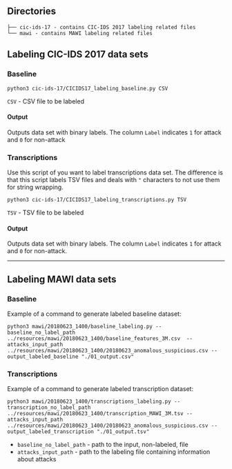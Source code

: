 ## Directories

```
├── cic-ids-17 - contains CIC-IDS 2017 labeling related files 
└── mawi - contains MAWI labeling related files
```

## Labeling CIC-IDS 2017 data sets

### Baseline

```shell
python3 cic-ids-17/CICIDS17_labeling_baseline.py CSV
```
`CSV` - CSV file to be labeled

#### Output
Outputs data set with binary labels. The column `Label` indicates 
`1` for attack and `0` for non-attack


### Transcriptions
Use this script of you want to label transcriptions data set. The difference is that this
script labels TSV files and deals with `"` characters to not use them for string wrapping.

```shell
python3 cic-ids-17/CICIDS17_labeling_transcriptions.py TSV
```
`TSV` - TSV file to be labeled

#### Output
Outputs data set with binary labels. The column `Label` indicates
`1` for attack and `0` for non-attack.

---

## Labeling MAWI data sets

### Baseline
Example of a command to generate labeled baseline dataset:
```shell
python3 mawi/20180623_1400/baseline_labeling.py --baseline_no_label_path ../resources/mawi/20180623_1400/baseline_features_3M.csv  --attacks_input_path ../resources/mawi/20180623_1400/20180623_anomalous_suspicious.csv --output_labeled_baseline "./01_output.csv"
```

### Transcriptions
Example of a command to generate labeled transcription dataset:
```shell
python3 mawi/20180623_1400/transcriptions_labeling.py --transcription_no_label_path ../resources/mawi/20180623_1400/transcription_MAWI_3M.tsv --attacks_input_path ../resources/mawi/20180623_1400/20180623_anomalous_suspicious.csv --output_labeled_transcription "./01_output.tsv"
```

- `baseline_no_label_path` - path to the input, non-labeled, file
- `attacks_input_path` - path to the labeling file containing information about attacks
